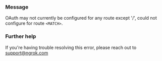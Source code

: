 
### Message
OAuth may not currently be configured for any route except '/', could not configure for route <code>&lt;MATCH&gt;</code>.

### Further help
If you're having trouble resolving this error, please reach out to [support@ngrok.com](mailto:support@ngrok.com?subject=Help%20with%20ERR_NGROK_7127)

